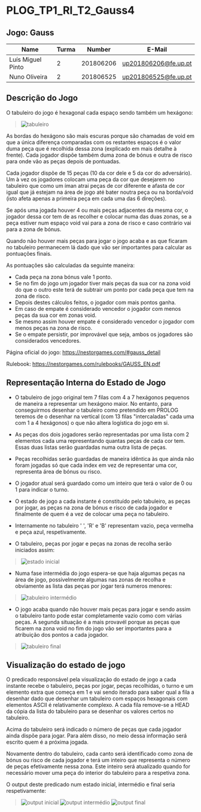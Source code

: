 # PLOG_TP1_RI_T2_Gauss4

## Jogo: Gauss

| Name                      | Turma     | Number    | E-Mail               |
| ------------------------- | --------- | --------- | ------------------   |
| Luís Miguel Pinto         |     2     | 201806206 | up201806206@fe.up.pt |
| Nuno Oliveira             |     2     | 201806525 | up201806525@fe.up.pt |


## Descrição do Jogo
O tabuleiro do jogo é hexagonal cada espaço sendo também um hexágono:
>![tabuleiro](./img/tabuleiro.jpg)

As bordas do hexágono são mais escuras porque são chamadas de void em que a única diferença comparadas com os restantes espaços é o valor duma peça que é recolhida dessa zona (explicado em mais detalhe à frente). Cada jogador dispõe também duma zona de bónus e outra de risco para onde vão as peças depois de pontuadas.

Cada jogador dispõe de 15 peças (10 da cor dele e 5 da cor do adversário). Um à vez os jogadores colocam uma peça da cor que desejarem no tabuleiro que como um íman atrai peças de cor diferente e afasta de cor igual que já estejam na área de jogo até bater noutra peça ou na borda/void (isto afeta apenas a primeira peça em cada uma das 6 direções). 

Se após uma jogada houver 4 ou mais peças adjacentes da mesma cor, o jogador dessa cor tem de as recolher e colocar numa das duas zonas, se a peça estiver num espaço void vai para a zona de risco e caso contrário vai para a zona de bónus. 

Quando não houver mais peças para jogar o jogo acaba e as que ficaram no tabuleiro permanecem lá dado que vão ser importantes para calcular as pontuações finais. 

As pontuações são calculadas da seguinte maneira:
- Cada peça na zona bónus vale 1 ponto.
- Se no fim do jogo um jogador tiver mais peças da sua cor na zona void do que o outro este terá de subtrair um ponto por cada peça que tem na zona de risco. 
- Depois destes cálculos feitos, o jogador com mais pontos ganha.
- Em caso de empate é considerado vencedor o jogador com menos peças da sua cor em zonas void.
- Se mesmo assim houver empate é considerado vencedor o jogador com menos peças na zona de risco.
- Se o empate persistir, por improvável que seja, ambos os jogadores são considerados vencedores.

Página oficial do jogo: https://nestorgames.com/#gauss_detail

Rulebook: https://nestorgames.com/rulebooks/GAUSS_EN.pdf

## Representação Interna do Estado de Jogo

- O tabuleiro de jogo original tem 7 filas com 4 a 7 hexágonos pequenos de maneira a representar um hexágono maior. No entanto, para conseguirmos desenhar o tabuleiro como pretendido em PROLOG teremos de o desenhar na vertical (com 13 filas "intercaladas" cada uma com 1 a 4 hexágonos) o que não altera logística do jogo em si.

- As peças dos dois jogadores serão representadas por uma lista com 2 elementos cada uma representando quantas peças de cada cor tem. Essas duas listas serão guardadas numa outra lista de peças.

- Peças recolhidas serão guardadas de maneira idêntica às que ainda não foram jogadas só que cada index em vez de representar uma cor, representa área de bónus ou risco.

- O jogador atual será guardado como um inteiro que terá o valor de 0 ou 1 para indicar o turno.

- O estado de jogo a cada instante é constituído pelo tabuleiro, as peças por jogar, as peças na zona de bónus e risco de cada jogador e finalmente de quem é a vez de colocar uma peça no tabuleiro.

- Internamente no tabuleiro ' ', 'R' e 'B' representam vazio, peça vermelha e peça azul, respetivamente. 

-  O tabuleiro, peças por jogar e peças na zonas de  recolha serão iniciados assim: 
>![estado inicial](./img/estado_inicial.png)


-  Numa fase intermédia do jogo espera-se que haja algumas peças na área de jogo, possivelmente algumas nas zonas de recolha e obviamente as lista das peças por jogar terá numeros menores: 
>![tabuleiro intermédio](./img/estado_int.png)

-  O jogo acaba quando não houver mais peças para jogar e sendo assim o tabuleiro tanto pode estar completamente vazio como com várias peças. A segunda situação é a mais provavél porque as peças que ficarem na zona void no fim do jogo vão ser importantes para a atribuição dos pontos a cada jogador.
>![tabuleiro final](./img/estado_final.png)

## Visualização do estado de jogo
O predicado responsável pela visualização do estado de jogo a cada instante recebe o tabuleiro, peças por jogar, peças recolhidas, o turno e um elemento extra que começa em 1 e vai sendo iterado para saber qual a fila a desenhar dado que desenhar um tabuleiro com espaços hexagonais com elementos ASCII é relativamente complexo. A cada fila remove-se a HEAD da cópia da lista do tabuleiro para se desenhar os valores certos no tabuleiro. 

Acima do tabuleiro será indicado o número de peças que cada jogador ainda dispõe para jogar. Para além disso, no meio dessa informação será escrito quem é a próxima jogada. 

Novamente dentro do tabuleiro, cada canto será identificado como zona de bónus ou risco de cada jogador e terá um inteiro que representa o número de peças efetivamente nessa zona. Este inteiro será atualizado quando for necessário mover uma peça do interior do tabuleiro para a respetiva zona.

O output deste predicado num estado inicial, intermédio e final seria respetivamente: 

>![output inicial](./img/output_inicial.png)
>![output intermédio](./img/output_int.png)
>![output final](./img/output_final.png)

